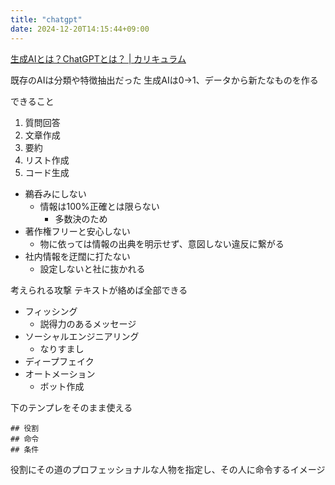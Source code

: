 ```yaml
---
title: "chatgpt"
date: 2024-12-20T14:15:44+09:00
---
```

[生成AIとは？ChatGPTとは？ | カリキュラム](https://curriculum.sodateru-engineer.com/courses/chatgpt-course/lesson/1-1-2/)

既存のAIは分類や特徴抽出だった
生成AIは0→1、データから新たなものを作る

できること
1. 質問回答
2. 文章作成
3. 要約
4. リスト作成
5. コード生成

- 鵜呑みにしない
    - 情報は100%正確とは限らない
        - 多数決のため
- 著作権フリーと安心しない
    - 物に依っては情報の出典を明示せず、意図しない違反に繋がる
- 社内情報を迂闊に打たない
    - 設定しないと社に抜かれる

考えられる攻撃
    テキストが絡めば全部できる
- フィッシング
    - 説得力のあるメッセージ
- ソーシャルエンジニアリング
    - なりすまし
- ディープフェイク
- オートメーション
    - ボット作成

下のテンプレをそのまま使える
```
## 役割
## 命令
## 条件
```
役割にその道のプロフェッショナルな人物を指定し、その人に命令するイメージ
